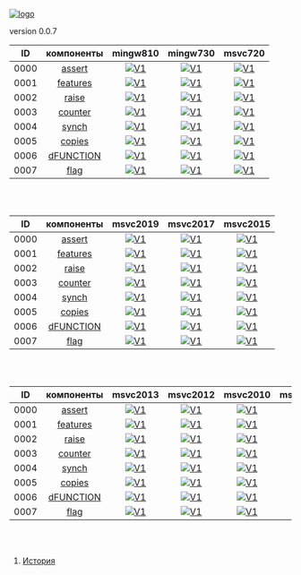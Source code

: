 
[![logo](../logo.png)](../home.md "for developers") 

[X1]: ../images/failed.png    "2021y-02m-26d"
[V1]: ../images/success.png   "2021y-02m-26d"
[E1]: ../images/nodata.png    "2021y-02m-26d"
[N1]: ../images/na.png        "2021y-02m-26d"

version 0.0.7  

| **ID** | **компоненты** |  mingw810  |  mingw730  |  msvc720   |  
|:------:|:--------------:|:----------:|:----------:|:----------:|  
|  0000  | [assert][0]    | [![V1]][0] | [![V1]][0] | [![V1]][0] |  
|  0001  | [features][1]  | [![V1]][1] | [![V1]][1] | [![V1]][1] |  
|  0002  | [raise][2]     | [![V1]][2] | [![V1]][2] | [![V1]][2] |  
|  0003  | [counter][3]   | [![V1]][3] | [![V1]][3] | [![V1]][3] |  
|  0004  | [synch][4]     | [![V1]][4] | [![V1]][4] | [![V1]][4] |  
|  0005  | [copies][5]    | [![V1]][5] | [![V1]][5] | [![V1]][5] |  
|  0006  | [dFUNCTION][6] | [![V1]][6] | [![V1]][6] | [![V1]][6] |  
|  0007  | [flag][7]      | [![V1]][7] | [![V1]][7] | [![V1]][7] |  

<br />
<br />

| **ID** | **компоненты** |  msvc2019  |  msvc2017  |  msvc2015  |  
|:------:|:--------------:|:----------:|:----------:|:----------:|  
|  0000  | [assert][0]    | [![V1]][0] | [![V1]][0] | [![V1]][0] |  
|  0001  | [features][1]  | [![V1]][1] | [![V1]][1] | [![V1]][1] |  
|  0002  | [raise][2]     | [![V1]][2] | [![V1]][2] | [![V1]][2] |  
|  0003  | [counter][3]   | [![V1]][3] | [![V1]][3] | [![V1]][3] |  
|  0004  | [synch][4]     | [![V1]][4] | [![V1]][4] | [![V1]][4] |  
|  0005  | [copies][5]    | [![V1]][5] | [![V1]][5] | [![V1]][5] |  
|  0006  | [dFUNCTION][6] | [![V1]][6] | [![V1]][6] | [![V1]][6] |  
|  0007  | [flag][7]      | [![V1]][7] | [![V1]][7] | [![V1]][7] |  

<br />
<br />

| **ID** | **компоненты** |  msvc2013  |  msvc2012  |  msvc2010  |  msvc2008  |  
|:------:|:--------------:|:----------:|:----------:|:----------:|:----------:|  
|  0000  | [assert][0]    | [![V1]][0] | [![V1]][0] | [![V1]][0] | [![V1]][0] |  
|  0001  | [features][1]  | [![V1]][1] | [![V1]][1] | [![V1]][1] | [![V1]][1] |  
|  0002  | [raise][2]     | [![V1]][2] | [![V1]][2] | [![V1]][2] | [![V1]][2] |  
|  0003  | [counter][3]   | [![V1]][3] | [![V1]][3] | [![V1]][3] | [![V1]][3] |  
|  0004  | [synch][4]     | [![V1]][4] | [![V1]][4] | [![V1]][4] | [![V1]][4] |  
|  0005  | [copies][5]    | [![V1]][5] | [![V1]][5] | [![V1]][5] | [![V1]][5] |  
|  0006  | [dFUNCTION][6] | [![V1]][6] | [![V1]][6] | [![V1]][6] | [![V1]][6] |  
|  0007  | [flag][7]      | [![V1]][7] | [![V1]][7] | [![V1]][7] | [![V1]][7] |  

<br />
<br />

[0]:  #assert     "подключает assert только в дебаге"  
[1]:  #features   "определяет технические возможности компилятора"  
[2]:  #raise      "определяет технические возможности компилятора"  
[3]:  #counter    "атомарный счетчик"  
[4]:  #synch      "примитив синхронизации (критическая секция)"  
[5]:  #copies     "позволяет определить количество объектов класса"  
[6]:  #dFUNCTION  "макрос раскрывается в текстовое имя функции"  
[7]:  #flag       "класс для работы с битовыми флагами"  

1) [История](../history.md)  



